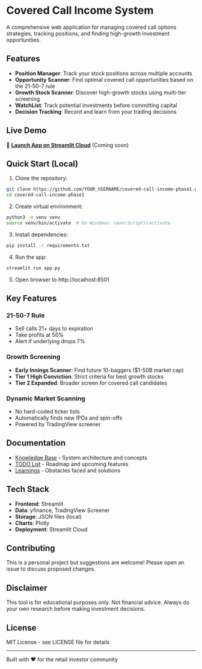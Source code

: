 # Covered Call Income System

A comprehensive web application for managing covered call options strategies, tracking positions, and finding high-growth investment opportunities.

## Features

- **Position Manager**: Track your stock positions across multiple accounts
- **Opportunity Scanner**: Find optimal covered call opportunities based on the 21-50-7 rule
- **Growth Stock Scanner**: Discover high-growth stocks using multi-tier screening
- **WatchList**: Track potential investments before committing capital
- **Decision Tracking**: Record and learn from your trading decisions

## Live Demo

🚀 **[Launch App on Streamlit Cloud](https://covered-call-income.streamlit.app/)** (Coming soon)

## Quick Start (Local)

1. Clone the repository:
```bash
git clone https://github.com/YOUR_USERNAME/covered-call-income-phase1.git
cd covered-call-income-phase1
```

2. Create virtual environment:
```bash
python3 -m venv venv
source venv/bin/activate  # On Windows: venv\Scripts\activate
```

3. Install dependencies:
```bash
pip install -r requirements.txt
```

4. Run the app:
```bash
streamlit run app.py
```

5. Open browser to http://localhost:8501

## Key Features

### 21-50-7 Rule
- Sell calls 21+ days to expiration
- Take profits at 50%
- Alert if underlying drops 7%

### Growth Screening
- **Early Innings Scanner**: Find future 10-baggers ($1-50B market cap)
- **Tier 1 High Conviction**: Strict criteria for best growth stocks
- **Tier 2 Expanded**: Broader screen for covered call candidates

### Dynamic Market Scanning
- No hard-coded ticker lists
- Automatically finds new IPOs and spin-offs
- Powered by TradingView screener

## Documentation

- [Knowledge Base](KNOWLEDGE.md) - System architecture and concepts
- [TODO List](TODO.md) - Roadmap and upcoming features
- [Learnings](LEARNINGS.md) - Obstacles faced and solutions

## Tech Stack

- **Frontend**: Streamlit
- **Data**: yfinance, TradingView Screener
- **Storage**: JSON files (local)
- **Charts**: Plotly
- **Deployment**: Streamlit Cloud

## Contributing

This is a personal project but suggestions are welcome! Please open an issue to discuss proposed changes.

## Disclaimer

This tool is for educational purposes only. Not financial advice. Always do your own research before making investment decisions.

## License

MIT License - see LICENSE file for details

---

Built with ❤️ for the retail investor community